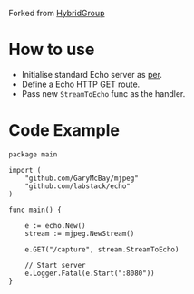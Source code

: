 Forked from [HybridGroup](https://github.com/hybridgroup/mjpeg)

# How to use
- Initialise standard Echo server as [per](https://echo.labstack.com/cookbook/hello-world).
- Define a Echo HTTP GET route.
- Pass new `StreamToEcho` func as the handler.

# Code Example
```
package main

import (
	"github.com/GaryMcBay/mjpeg"
	"github.com/labstack/echo"
)

func main() {

	e := echo.New()
	stream := mjpeg.NewStream()

	e.GET("/capture", stream.StreamToEcho)

	// Start server
	e.Logger.Fatal(e.Start(":8080"))
}

```